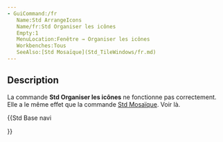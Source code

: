 ```yaml
---
- GuiCommand:/fr
   Name:Std ArrangeIcons
   Name/fr:Std Organiser les icônes
   Empty:1
   MenuLocation:Fenêtre → Organiser les icônes
   Workbenches:Tous
   SeeAlso:[Std Mosaïque](Std_TileWindows/fr.md)
---
```


## Description

La commande **Std Organiser les icônes** ne fonctionne pas correctement. Elle a le même effet que la commande [Std Mosaïque](Std_TileWindows/fr.md). Voir là.





{{Std Base navi

}}  
